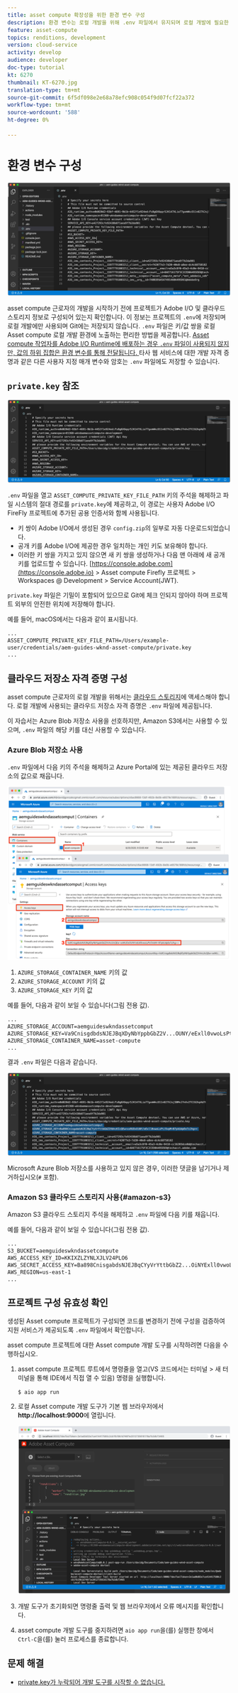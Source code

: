 ```yaml
---
title: asset compute 확장성을 위한 환경 변수 구성
description: 환경 변수는 로컬 개발을 위해 .env 파일에서 유지되며 로컬 개발에 필요한 Adobe I/O 자격 증명 및 클라우드 저장소 자격 증명을 제공하는 데 사용됩니다.
feature: asset-compute
topics: renditions, development
version: cloud-service
activity: develop
audience: developer
doc-type: tutorial
kt: 6270
thumbnail: KT-6270.jpg
translation-type: tm+mt
source-git-commit: 6f5df098e2e68a78efc908c054f9d07fcf22a372
workflow-type: tm+mt
source-wordcount: '588'
ht-degree: 0%

---
```



# 환경 변수 구성

![점 env 파일](assets/environment-variables/dot-env-file.png)

asset compute 근로자의 개발을 시작하기 전에 프로젝트가 Adobe I/O 및 클라우드 스토리지 정보로 구성되어 있는지 확인합니다. 이 정보는 프로젝트의 `.env`에 저장되며 로컬 개발에만 사용되며 Git에는 저장되지 않습니다. `.env` 파일은 키/값 쌍을 로컬 Asset compute 로컬 개발 환경에 노출하는 편리한 방법을 제공합니다. [Asset compute 작업자를 Adobe I/O Runtime에 배포하는 경우 `.env` 파일이 사용되지 않지만, 값의 하위 집합은 환경 변수를 통해 전달됩니다. ](../deploy/runtime.md) 타사 웹 서비스에 대한 개발 자격 증명과 같은 다른 사용자 지정 매개 변수와 암호는 `.env` 파일에도 저장할 수 있습니다.

## `private.key` 참조

![개인 키](assets/environment-variables/private-key.png)

`.env` 파일을 열고 `ASSET_COMPUTE_PRIVATE_KEY_FILE_PATH` 키의 주석을 해제하고 파일 시스템의 절대 경로를 `private.key`에 제공하고, 이 경로는 사용자 Adobe I/O FireFly 프로젝트에 추가된 공용 인증서와 함께 사용됩니다.

+ 키 쌍이 Adobe I/O에서 생성된 경우 `config.zip`의 일부로 자동 다운로드되었습니다.
+ 공개 키를 Adobe I/O에 제공한 경우 일치하는 개인 키도 보유해야 합니다.
+ 이러한 키 쌍을 가지고 있지 않으면 새 키 쌍을 생성하거나 다음 맨 아래에 새 공개 키를 업로드할 수 있습니다.
   [https://console.adobe.com](https://console.adobe.io) > Asset compute Firefly 프로젝트 > Workspaces @ Development > Service Account(JWT).

`private.key` 파일은 기밀이 포함되어 있으므로 Git에 체크 인되지 않아야 하며 프로젝트 외부의 안전한 위치에 저장해야 합니다.

예를 들어, macOS에서는 다음과 같이 표시됩니다.

```
...
ASSET_COMPUTE_PRIVATE_KEY_FILE_PATH=/Users/example-user/credentials/aem-guides-wknd-asset-compute/private.key
...
```

## 클라우드 저장소 자격 증명 구성

asset compute 근로자의 로컬 개발을 위해서는 [클라우드 스토리지](../set-up/accounts-and-services.md#cloud-storage)에 액세스해야 합니다. 로컬 개발에 사용되는 클라우드 저장소 자격 증명은 `.env` 파일에 제공됩니다.

이 자습서는 Azure Blob 저장소 사용을 선호하지만, Amazon S3에서는 사용할 수 있으며, `.env` 파일의 해당 키를 대신 사용할 수 있습니다.

### Azure Blob 저장소 사용

`.env` 파일에서 다음 키의 주석을 해제하고 Azure Portal에 있는 제공된 클라우드 저장소의 값으로 채웁니다.

![Azure Blob 저장소](./assets/environment-variables/azure-portal-credentials.png)

1. `AZURE_STORAGE_CONTAINER_NAME` 키의 값
1. `AZURE_STORAGE_ACCOUNT` 키의 값
1. `AZURE_STORAGE_KEY` 키의 값

예를 들어, 다음과 같이 보일 수 있습니다(그림 전용 값).

```
...
AZURE_STORAGE_ACCOUNT=aemguideswkndassetcomput
AZURE_STORAGE_KEY=Va9CnisgdbdsNJEJBqXDyNbYppbGbZ2V...OUNY/eExll0vwoLsPt/OvbM+B7pkUdpEe7zJhg==
AZURE_STORAGE_CONTAINER_NAME=asset-compute
...
```

결과 `.env` 파일은 다음과 같습니다.

![Azure Blob 저장소 자격 증명](assets/environment-variables/cloud-storage-credentials.png)

Microsoft Azure Blob 저장소를 사용하고 있지 않은 경우, 이러한 댓글을 남기거나 제거하십시오(`#` 포함).

### Amazon S3 클라우드 스토리지 사용{#amazon-s3}

Amazon S3 클라우드 스토리지 주석을 해제하고 `.env` 파일에 다음 키를 채웁니다.

예를 들어, 다음과 같이 보일 수 있습니다(그림 전용 값).

```
...
S3_BUCKET=aemguideswkndassetcompute
AWS_ACCESS_KEY_ID=KKIXZLZYNLXJLV24PLO6
AWS_SECRET_ACCESS_KEY=Ba898CnisgabdsNJEJBqCYyVrYttbGbZ2...OiNYExll0vwoLsPtOv
AWS_REGION=us-east-1
...
```

## 프로젝트 구성 유효성 확인

생성된 Asset compute 프로젝트가 구성되면 코드를 변경하기 전에 구성을 검증하여 지원 서비스가 제공되도록 `.env` 파일에서 확인합니다.

asset compute 프로젝트에 대한 Asset compute 개발 도구를 시작하려면 다음을 수행하십시오.

1. asset compute 프로젝트 루트에서 명령줄을 열고(VS 코드에서는 터미널 > 새 터미널을 통해 IDE에서 직접 열 수 있음) 명령을 실행합니다.

   ```
   $ aio app run
   ```

1. 로컬 Asset compute 개발 도구가 기본 웹 브라우저에서 __http://localhost:9000__&#x200B;에 열립니다.

   ![aio 앱 실행](assets/environment-variables/aio-app-run.png)

1. 개발 도구가 초기화되면 명령줄 출력 및 웹 브라우저에서 오류 메시지를 확인합니다.
1. asset compute 개발 도구를 중지하려면 `aio app run`을(를) 실행한 창에서 `Ctrl-C`을(를) 눌러 프로세스를 종료합니다.

## 문제 해결

+ [private.key가 누락되어 개발 도구를 시작할 수 없습니다.](../troubleshooting.md#missing-private-key)
